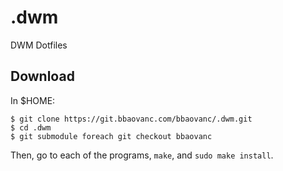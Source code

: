 # .dwm

DWM Dotfiles

## Download

In $HOME:

```shell
$ git clone https://git.bbaovanc.com/bbaovanc/.dwm.git
$ cd .dwm
$ git submodule foreach git checkout bbaovanc
```

Then, go to each of the programs, `make`, and `sudo make install`.
